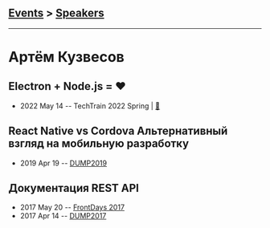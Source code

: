 ## [Events](../README.md) > [Speakers](../speakers.md)
---

# Артём Кузвесов

## Electron + Node.js &#x3D; ❤️
- 2022 May 14 -- TechTrain 2022 Spring  | [:notebook:](https://squidex.jugru.team/api/assets/srm/9d98edae-c3ec-43a8-804c-cb1e1faa20b5/kuzvesov.pdf)  
## React Native vs Cordova Альтернативный взгляд на мобильную разработку
- 2019 Apr 19 -- [DUMP2019](https://www.youtube.com/watch?v=sNjef7hhd1o)    
## Документация REST API
- 2017 May 20 -- [FrontDays 2017](https://youtu.be/MMgYJucTkjU)    
- 2017 Apr 14 -- [DUMP2017](https://www.youtube.com/watch?v=zXipJqeetHM)    
